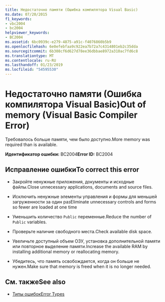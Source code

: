 ```yaml
---
title: Недостаточно памяти (Ошибка компилятора Visual Basic)
ms.date: 07/20/2015
f1_keywords:
- vbc2004
- bc2004
helpviewer_keywords:
- BC2004
ms.assetid: 6bc0939c-e279-4875-a91c-f4076860b5b9
ms.openlocfilehash: 6e0efebfaa9c922ea7b72a7c4314801eb2c35dda
ms.sourcegitcommit: 6b308cf6d627d78ee36dbbae8972a310ac7fd6c8
ms.translationtype: MT
ms.contentlocale: ru-RU
ms.lasthandoff: 01/23/2019
ms.locfileid: "54595530"
---
```

# <a name="out-of-memory-visual-basic-compiler-error"></a><span data-ttu-id="75be7-102">Недостаточно памяти (Ошибка компилятора Visual Basic)</span><span class="sxs-lookup"><span data-stu-id="75be7-102">Out of memory (Visual Basic Compiler Error)</span></span>
<span data-ttu-id="75be7-103">Требовалось больше памяти, чем было доступно.</span><span class="sxs-lookup"><span data-stu-id="75be7-103">More memory was required than is available.</span></span>  
  
 <span data-ttu-id="75be7-104">**Идентификатор ошибки:** BC2004</span><span class="sxs-lookup"><span data-stu-id="75be7-104">**Error ID:** BC2004</span></span>  
  
## <a name="to-correct-this-error"></a><span data-ttu-id="75be7-105">Исправление ошибки</span><span class="sxs-lookup"><span data-stu-id="75be7-105">To correct this error</span></span>  
  
-   <span data-ttu-id="75be7-106">Закройте ненужные приложения, документы и исходные файлы.</span><span class="sxs-lookup"><span data-stu-id="75be7-106">Close unnecessary applications, documents and source files.</span></span>  
  
-   <span data-ttu-id="75be7-107">Исключить ненужные элементы управления и формы для меньшей загруженности за один раз</span><span class="sxs-lookup"><span data-stu-id="75be7-107">Eliminate unnecessary controls and forms so fewer are loaded at one time</span></span>  
  
-   <span data-ttu-id="75be7-108">Уменьшить количество `Public` переменные.</span><span class="sxs-lookup"><span data-stu-id="75be7-108">Reduce the number of `Public` variables.</span></span>  
  
-   <span data-ttu-id="75be7-109">Проверьте наличие свободного места.</span><span class="sxs-lookup"><span data-stu-id="75be7-109">Check available disk space.</span></span>  
  
-   <span data-ttu-id="75be7-110">Увеличьте доступный объем ОЗУ, установка дополнительной памяти или повторное выделение памяти.</span><span class="sxs-lookup"><span data-stu-id="75be7-110">Increase the available RAM by installing additional memory or reallocating memory.</span></span>  
  
-   <span data-ttu-id="75be7-111">Убедитесь, что память освобождается, когда он больше не нужен.</span><span class="sxs-lookup"><span data-stu-id="75be7-111">Make sure that memory is freed when it is no longer needed.</span></span>  
  
## <a name="see-also"></a><span data-ttu-id="75be7-112">См. также</span><span class="sxs-lookup"><span data-stu-id="75be7-112">See also</span></span>
- [<span data-ttu-id="75be7-113">Типы ошибок</span><span class="sxs-lookup"><span data-stu-id="75be7-113">Error Types</span></span>](../../../visual-basic/programming-guide/language-features/error-types.md)
